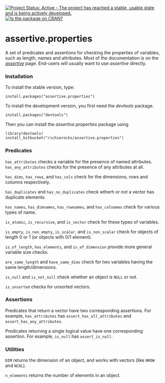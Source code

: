[![Project Status: Active - The project has reached a stable, usable state and is being actively developed.](http://www.repostatus.org/badges/0.1.0/active.svg)](http://www.repostatus.org/#active)
[![Is the package on CRAN?](http://www.r-pkg.org/badges/version/assertive.properties)](http://www.r-pkg.org/pkg/assertive.properties)

# assertive.properties

A set of predicates and assertions for checking the properties of variables, such as length, names and attributes.  Most of the documentation is on the *[assertive](https://bitbucket.org/richierocks/assertive)* page.  End-users will usually want to use *assertive* directly.


### Installation

To install the stable version, type:

```{r}
install.packages("assertive.properties")
```

To install the development version, you first need the *devtools* package.

```{r}
install.packages("devtools")
```

Then you can install the *assertive.properties* package using

```{r}
library(devtools)
install_bitbucket("richierocks/assertive.properties")
```

### Predicates

`has_attributes` checks a variable for the presence of named attributes.  `has_any_attributes` checks for the presence of any attributes at all.

`has_dims`, `has_rows`, and `has_cols` check for the dimensions, rows and columns respectively.

`has_duplicates` and `has_no_duplicates` check wtherh or not a vector has duplicate elements.

`has_names`, `has_dimnames`, `has_rownames`, and `has_colnames` check for various types of name.

`is_atomic`, `is_recursive`, and `is_vector` check for these types of variables.

`is_empty`, `is_non_empty`, `is_scalar`, and `is_non_scalar` check for objects of length 0 or 1 (or objects with 0/1 element).  

`is_of_length`, `has_elements`, and `is_of_dimension` provide more general variable size checks.

`are_same_length` and `have_same_dims` check for two variables having the same length/dimensions.

`is_null` and `is_not_null` check whether an object is `NULL` or not.

`is_unsorted` checks for unsorted vectors.

### Assertions

Predicates that return a vector have two corresponding assertions.  For example,
`has_attributes` has `assert_has_all_attributes` and `assert_has_any_attributes`.

Predicates returning a single logical value have one corresponding assertion.
For example, `is_null` has `assert_is_null`.

### Utilities

`DIM` returns the dimension of an object, and works with vectors (like `NROW` and `NCOL`).

`n_elements` returns the number of elements in an object.
